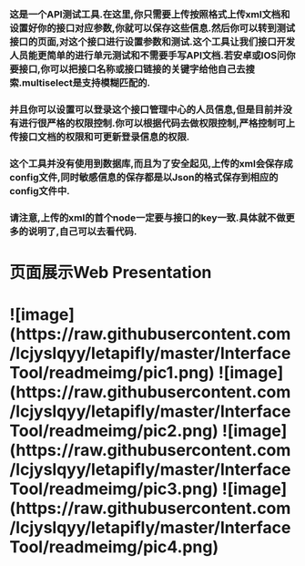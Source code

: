 ### 这是一个API测试工具.在这里,你只需要上传按照格式上传xml文档和设置好你的接口对应参数,你就可以保存这些信息.然后你可以转到测试接口的页面,对这个接口进行设置参数和测试.这个工具让我们接口开发人员能更简单的进行单元测试和不需要手写API文档.若安卓或IOS问你要接口,你可以把接口名称或接口链接的关键字给他自己去搜索.multiselect是支持模糊匹配的.
###     并且你可以设置可以登录这个接口管理中心的人员信息,但是目前并没有进行很严格的权限控制.你可以根据代码去做权限控制,严格控制可上传接口文档的权限和可更新登录信息的权限.
###    这个工具并没有使用到数据库,而且为了安全起见,上传的xml会保存成config文件,同时敏感信息的保存都是以Json的格式保存到相应的config文件中.
###   请注意,上传的xml的首个node一定要与接口的key一致.具体就不做更多的说明了,自己可以去看代码.

<h1>页面展示Web Presentation<h1>
![image](https://raw.githubusercontent.com/lcjyslqyy/letapifly/master/InterfaceTool/readmeimg/pic1.png)
![image](https://raw.githubusercontent.com/lcjyslqyy/letapifly/master/InterfaceTool/readmeimg/pic2.png)
![image](https://raw.githubusercontent.com/lcjyslqyy/letapifly/master/InterfaceTool/readmeimg/pic3.png)
![image](https://raw.githubusercontent.com/lcjyslqyy/letapifly/master/InterfaceTool/readmeimg/pic4.png)
